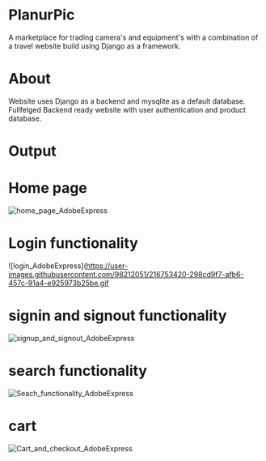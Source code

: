 # PlanurPic
A marketplace for trading camera's and equipment's with a combination of a travel website build using Django as a framework.

# About
Website uses Django as a backend and mysqlite as a default database. 
Fullfelged Backend ready website with user authentication and product database. 

# Output
# Home page
  ![home_page_AdobeExpress](https://user-images.githubusercontent.com/98212051/216753255-5485730d-d8e6-4800-840a-921c60bb7ac9.gif)       
                                                         
# Login functionality
  ![login_AdobeExpress](https://user-images.githubusercontent.com/98212051/216753420-298cd9f7-afb6-457c-91a4-e925973b25be.gif
                                                          
# signin and signout functionality                             
  ![signup_and_signout_AdobeExpress](https://user-images.githubusercontent.com/98212051/216753549-514503f9-125a-4d3a-87eb-ea612f6a51db.gif)
                                                      
# search functionality                                    
  ![Seach_functionality_AdobeExpress](https://user-images.githubusercontent.com/98212051/216753568-d372ebaa-e476-49a7-af81-7e4af4adbaf1.gif)

# cart 
  ![Cart_and_checkout_AdobeExpress](https://user-images.githubusercontent.com/98212051/216753578-f4e00e1f-f9d1-470b-a349-5e36e07489ce.gif)

                                                         


